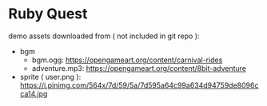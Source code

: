 # Ruby Quest

demo assets downloaded from ( not included in git repo ):
 - bgm
   - bgm.ogg: https://opengameart.org/content/carnival-rides
   - adventure.mp3: https://opengameart.org/content/8bit-adventure
 - sprite ( user.png ): https://i.pinimg.com/564x/7d/59/5a/7d595a64c99a634d94759de8096cca14.jpg

